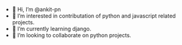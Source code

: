- 👋 Hi, I’m @ankit-pn
- 👀 I’m interested in contributation of python and javascript related projects.
- 🌱 I’m currently learning django.
- 💞️ I’m looking to collaborate on python projects.

<!---
ankit-pn/ankit-pn is a ✨ special ✨ repository because its `README.md` (this file) appears on your GitHub profile.
You can click the Preview link to take a look at your changes.
--->
